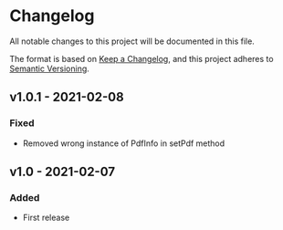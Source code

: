 # Changelog

All notable changes to this project will be documented in this file.

The format is based on [Keep a Changelog](https://keepachangelog.com/en/1.0.0/), and this project adheres
to [Semantic Versioning](https://semver.org/spec/v2.0.0.html).

## v1.0.1 - 2021-02-08

### Fixed

- Removed wrong instance of PdfInfo in setPdf method

## v1.0 - 2021-02-07

### Added

- First release
